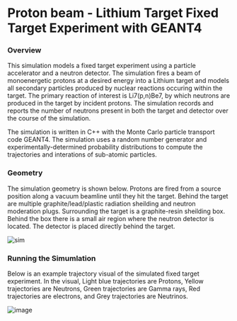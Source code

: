 # Proton beam - Lithium Target Fixed Target Experiment with GEANT4
### Overview
This simulation models a fixed target experiment using a particle accelerator and a neutron detector. The simulation fires a beam of monoenergetic protons at a desired energy into a Lithium target and models all secondary particles produced by nuclear reactions occuring within the target. The primary reaction of interest is Li7(p,n)Be7, by which neutrons are produced in the target by incident protons. The simulation records and reports the number of neutrons present in both the target and detector over the course of the simulation.

The simulation is written in C++ with the Monte Carlo particle transport code GEANT4. The simulation uses a random number generator and experimentally-determined probability distributions to compute the trajectories and interations of sub-atomic particles.

### Geometry
The simulation geometry is shown below. Protons are fired from a source position along a vacuum beamline until they hit the target. Behind the target are multiple graphite/lead/plastic radiation sheilding and neutron moderation plugs. Surrounding the target is a graphite-resin sheilding box. Behind the box there is a small air region where the neutron detector is located. The detector is placed directly behind the target.

![sim](https://github.com/Sebrhyscart/GEANT4-ProtonBeam-LithiumTarget/assets/133667593/a24c2baa-e077-45ed-b0db-b17482cc4190)

### Running the Simumlation
Below is an example trajectory visual of the simulated fixed target experiment. In the visual, Light blue trajectories are Protons, Yellow trajectories are Neutrons, Green trajectories are Gamma rays, Red trajectories are electrons, and Grey trajectories are Neutrinos.

![image](https://github.com/Sebrhyscart/GEANT4-ProtonBeam-LithiumTarget/assets/133667593/d15c8abd-47a9-4f7d-8b3d-aa974da8433e)

